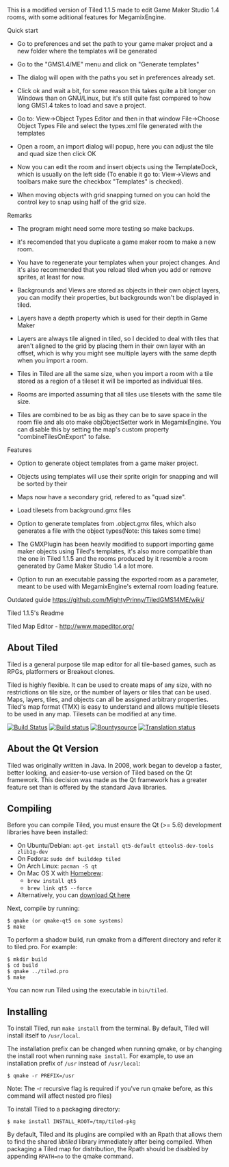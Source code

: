 This is a modified version of Tiled 1.1.5 made to edit Game Maker Studio 1.4 rooms, with some aditional features for MegamixEngine.


Quick start

- Go to preferences and set the path to your game maker project and a new folder where the templates will be generated

- Go to the "GMS1.4/ME" menu and click on "Generate templates"

- The dialog will open with the paths you set in preferences already set.

- Click ok and wait a bit, for some reason this takes quite a bit longer on Windows than on GNU/Linux, but it's still quite fast compared
to how long GMS1.4 takes to load and save a project.

- Go to: View->Object Types Editor and then in that window File->Choose Object Types File and select the types.xml file generated with the templates

- Open a room, an import dialog will popup, here you can adjust the tile and quad size then click OK

- Now you can edit the room and insert objects using the TemplateDock, which is usually on the left side (To enable it go to: View->Views and toolbars make sure the checkbox "Templates" is checked).

- When moving objects with grid snapping turned on you can hold the control key to snap using half of the grid size.

Remarks

- The program might need some more testing so make backups.

- it's recomended that you duplicate a game maker room to make a new room.

- You have to regenerate your templates when your project changes. And it's also recommended that you reload tiled when you add or remove sprites, at least for now.

- Backgrounds and Views are stored as objects in their own object layers, you can modify their properties, but backgrounds won't be displayed in tiled.

- Layers have a depth property which is used for their depth in Game Maker

- Layers are always tile aligned in tiled, so I decided to deal with tiles that aren't aligned to the grid by placing them in their own layer with an offset, which is why you might see multiple layers with the same depth when you import a room.

- Tiles in Tiled are all the same size, when you import a room with a tile stored as a region of a tileset it will be imported as individual tiles.

- Rooms are imported assuming that all tiles use tilesets with the same tile size.

- Tiles are combined to be as big as they can be to save space in the room file and als oto make  objObjectSetter  work in MegamixEngine. You can disable this by setting the map's custom property "combineTilesOnExport" to false.


Features

- Option to generate object templates from a game maker project.

- Objects using templates will use their sprite origin for snapping and will be sorted by their 

- Maps now have a secondary grid, refered to as "quad size".

- Load tilesets from background.gmx files

- Option to generate templates from .object.gmx files, which also generates a file with the object types(Note: this takes some time)

- The GMXPlugin has been heavily modified to support importing game maker objects using Tiled's templates, it's also more compatible than the one in Tiled 1.1.5 and the rooms produced by it resemble a room generated by Game Maker Studio 1.4 a lot more.

- Option to run an executable passing the exported room as a parameter, meant to be used with MegamixEngine's external room loading feature.


Outdated guide
https://github.com/MightyPrinny/TiledGMS14ME/wiki/


Tiled 1.1.5's Readme

Tiled Map Editor - http://www.mapeditor.org/

About Tiled
-------------------------------------------------------------------------------

Tiled is a general purpose tile map editor for all tile-based games, such as
RPGs, platformers or Breakout clones.

Tiled is highly flexible. It can be used to create maps of any size, with no
restrictions on tile size, or the number of layers or tiles that can be used.
Maps, layers, tiles, and objects can all be assigned arbitrary properties.
Tiled's map format (TMX) is easy to understand and allows multiple tilesets to
be used in any map. Tilesets can be modified at any time.

[![Build Status](https://travis-ci.org/bjorn/tiled.svg?branch=master)](https://travis-ci.org/bjorn/tiled)
[![Build status](https://ci.appveyor.com/api/projects/status/ceb79jn5cf99y3qd/branch/master?svg=true)](https://ci.appveyor.com/project/bjorn/tiled/branch/master)
[![Bountysource](https://www.bountysource.com/badge/tracker?tracker_id=52019)](https://www.bountysource.com/trackers/52019-tiled?utm_source=52019&utm_medium=shield&utm_campaign=TRACKER_BADGE)
[![Translation status](https://hosted.weblate.org/widgets/tiled/-/shields-badge.svg)](https://hosted.weblate.org/engage/tiled/?utm_source=widget)

About the Qt Version
-------------------------------------------------------------------------------

Tiled was originally written in Java. In 2008, work began to develop a faster,
better looking, and easier-to-use version of Tiled based on the Qt framework.
This decision was made as the Qt framework has a greater feature set than is
offered by the standard Java libraries.


Compiling
-------------------------------------------------------------------------------

Before you can compile Tiled, you must ensure the Qt (>= 5.6) development
libraries have been installed:

* On Ubuntu/Debian: `apt-get install qt5-default qttools5-dev-tools zlib1g-dev`
* On Fedora:        `sudo dnf builddep tiled`
* On Arch Linux:    `pacman -S qt`
* On Mac OS X with [Homebrew](http://brew.sh/):
  + `brew install qt5`
  + `brew link qt5 --force`
* Alternatively, you can [download Qt here](https://www.qt.io/download-qt-installer)

Next, compile by running:

    $ qmake (or qmake-qt5 on some systems)
    $ make

To perform a shadow build, run qmake from a different directory and refer
it to tiled.pro. For example:

    $ mkdir build
    $ cd build
    $ qmake ../tiled.pro
    $ make

You can now run Tiled using the executable in `bin/tiled`.

Installing
-------------------------------------------------------------------------------

To install Tiled, run `make install` from the terminal. By default, Tiled will
install itself to `/usr/local`.

The installation prefix can be changed when running qmake, or by changing the
install root when running `make install`. For example, to use an installation
prefix of  `/usr` instead of `/usr/local`:

    $ qmake -r PREFIX=/usr

Note: The -r recursive flag is required if you've run qmake before, as this
command will affect nested pro files)

To install Tiled to a packaging directory:

    $ make install INSTALL_ROOT=/tmp/tiled-pkg

By default, Tiled and its plugins are compiled with an Rpath that allows them
to find the shared *libtiled* library immediately after being compiled. When
packaging a Tiled map for distribution, the Rpath should be disabled by
appending `RPATH=no` to the qmake command.
